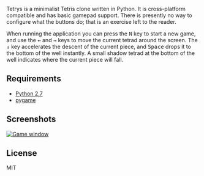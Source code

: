 
Tetrys is a minimalist Tetris clone written in Python. It is cross-platform compatible and has basic gamepad support.
There is presently no way to configure what the buttons do; that is an exercise left to the reader.

When running the application you can press the <kbd>N</kbd> key to start a new game, and use the <kbd>&larr;</kbd> and
<kbd>&rarr;</kbd> keys to move the current tetrad around the screen. The <kbd>&darr;</kbd> key accelerates the descent
of the current piece, and <kbd>Space</kbd> drops it to the bottom of the well instantly. A small shadow tetrad at the
bottom of the well indicates where the current piece will fall.

## Requirements ##

*   [Python 2.7](http://www.python.org/download/releases/2.7/)
*   [pygame](http://www.pygame.org/)

## Screenshots ##

[![Game window](https://foosoft.net/projects/tetrys/img/tetrys-thumb.png)](https://foosoft.net/projects/tetrys/img/tetrys.png)

## License ##

MIT
